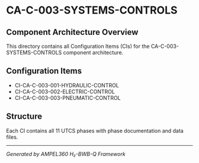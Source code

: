 # CA-C-003-SYSTEMS-CONTROLS

## Component Architecture Overview
This directory contains all Configuration Items (CIs) for the CA-C-003-SYSTEMS-CONTROLS component architecture.

## Configuration Items
- CI-CA-C-003-001-HYDRAULIC-CONTROL
- CI-CA-C-003-002-ELECTRIC-CONTROL
- CI-CA-C-003-003-PNEUMATIC-CONTROL

## Structure
Each CI contains all 11 UTCS phases with phase documentation and data files.

---
*Generated by AMPEL360 H₂-BWB-Q Framework*
